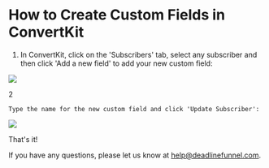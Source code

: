 # How to Create Custom Fields in ConvertKit

1. In ConvertKit, click on the 'Subscribers' tab, select any subscriber and then click 'Add a new field' to add your new custom field:

![](https://d33v4339jhl8k0.cloudfront.net/docs/assets/53974d6ce4b0c76107b109d1/images/5b6c753b0428631d7a89d0ff/file-%20VNW5Dv4Mli.png)

2

```text
Type the name for the new custom field and click 'Update Subscriber':
```

![](https://d33v4339jhl8k0.cloudfront.net/docs/assets/53974d6ce4b0c76107b109d1/images/5b6c75e50428631d7a89d10b/file-%20TQCeVxkMS0.png)

That's it!

If you have any questions, please let us know at [help@deadlinefunnel.com](mailto:mailto:help@deadlinefunnel.com).

